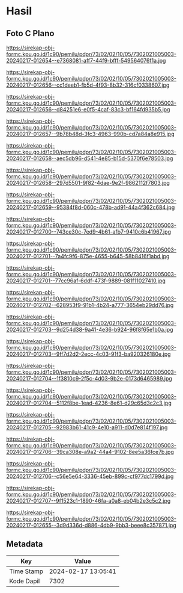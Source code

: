 # Hasil

## Foto C Plano

https://sirekap-obj-formc.kpu.go.id/1c90/pemilu/pdpr/73/02/02/10/05/7302021005003-20240217-012654--e7368081-aff7-44f9-bfff-549564076f1a.jpg

https://sirekap-obj-formc.kpu.go.id/1c90/pemilu/pdpr/73/02/02/10/05/7302021005003-20240217-012656--cc1deeb1-fb5d-4f93-8b32-316cf0338607.jpg

https://sirekap-obj-formc.kpu.go.id/1c90/pemilu/pdpr/73/02/02/10/05/7302021005003-20240217-012656--d84251e6-e0f5-4caf-83c3-bf164fd935b5.jpg

https://sirekap-obj-formc.kpu.go.id/1c90/pemilu/pdpr/73/02/02/10/05/7302021005003-20240217-012657--9b78b48d-3fc3-4963-990b-cd7a84a8e915.jpg

https://sirekap-obj-formc.kpu.go.id/1c90/pemilu/pdpr/73/02/02/10/05/7302021005003-20240217-012658--aec5db96-d541-4e85-b15d-5370f6e78503.jpg

https://sirekap-obj-formc.kpu.go.id/1c90/pemilu/pdpr/73/02/02/10/05/7302021005003-20240217-012658--297d5501-9f82-4dae-9e2f-9862112f7803.jpg

https://sirekap-obj-formc.kpu.go.id/1c90/pemilu/pdpr/73/02/02/10/05/7302021005003-20240217-012659--95384f8d-060c-478b-ad91-44a4f362c684.jpg

https://sirekap-obj-formc.kpu.go.id/1c90/pemilu/pdpr/73/02/02/10/05/7302021005003-20240217-012700--743ce30c-7ed9-4b61-afb7-9410c6b41967.jpg

https://sirekap-obj-formc.kpu.go.id/1c90/pemilu/pdpr/73/02/02/10/05/7302021005003-20240217-012701--7a4fc9f6-875e-4655-b645-58b8416f1abd.jpg

https://sirekap-obj-formc.kpu.go.id/1c90/pemilu/pdpr/73/02/02/10/05/7302021005003-20240217-012701--77cc96af-6ddf-473f-9889-081f11027410.jpg

https://sirekap-obj-formc.kpu.go.id/1c90/pemilu/pdpr/73/02/02/10/05/7302021005003-20240217-012702--628953f9-91b1-4b24-a777-3654eb29dd76.jpg

https://sirekap-obj-formc.kpu.go.id/1c90/pemilu/pdpr/73/02/02/10/05/7302021005003-20240217-012703--9d254d38-9a41-4e36-b924-96f8f65e1b0a.jpg

https://sirekap-obj-formc.kpu.go.id/1c90/pemilu/pdpr/73/02/02/10/05/7302021005003-20240217-012703--9ff7d2d2-2ecc-4c03-91f3-ba920326180e.jpg

https://sirekap-obj-formc.kpu.go.id/1c90/pemilu/pdpr/73/02/02/10/05/7302021005003-20240217-012704--1f3810c9-2f5c-4d03-9b2e-0173d6465989.jpg

https://sirekap-obj-formc.kpu.go.id/1c90/pemilu/pdpr/73/02/02/10/05/7302021005003-20240217-012704--5112f8be-1ead-4236-8e61-d29c65d3c2c3.jpg

https://sirekap-obj-formc.kpu.go.id/1c90/pemilu/pdpr/73/02/02/10/05/7302021005003-20240217-012705--92983b61-41c9-4e10-a911-d0d7e814f197.jpg

https://sirekap-obj-formc.kpu.go.id/1c90/pemilu/pdpr/73/02/02/10/05/7302021005003-20240217-012706--39ca308e-a9a2-44a4-9102-8ee5a36fce7b.jpg

https://sirekap-obj-formc.kpu.go.id/1c90/pemilu/pdpr/73/02/02/10/05/7302021005003-20240217-012706--c56e5e64-3336-45eb-899c-cf977dc1799d.jpg

https://sirekap-obj-formc.kpu.go.id/1c90/pemilu/pdpr/73/02/02/10/05/7302021005003-20240217-012707--9f1523c1-1890-46fa-a0a8-eb04b2e3c5c2.jpg

https://sirekap-obj-formc.kpu.go.id/1c90/pemilu/pdpr/73/02/02/10/05/7302021005003-20240217-012655--3d9d336d-d886-4db9-9bb3-beee8c357871.jpg


## Metadata

| Key        | Value               |
| ---------- | ------------------- |
| Time Stamp | 2024-02-17 13:05:41 |
| Kode Dapil | 7302                |




